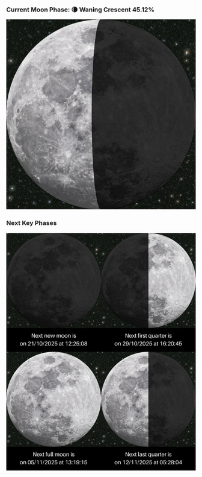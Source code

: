 ### Current Moon Phase: 🌘 Waning Crescent 45.12%
![Moon Phase](moonphase.png)
### Next Key Phases
![Gallery](gallery.png)